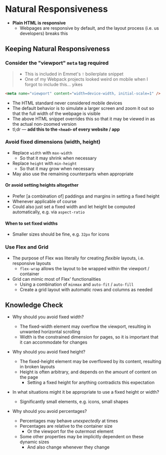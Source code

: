 # Natural Responsiveness

- **Plain HTML is responsive**
  - Webpages are responsive by default, and the layout process (i.e. us developers) breaks this

## Keeping Natural Responsiveness

### Consider the "viewport" `meta` tag required

> - This is included in Emmet's `!` boilerplate snippet
> - One of my Webpack projects looked weird on mobile when I forgot to include this... yikes

```html
<meta name="viewport" content="width=device-width, initial-scale=1" />
```

- The HTML standard never considered mobile devices
- The default behavior is to simulate a larger screen and zoom it out so that the full width of the webpage is visible
- The above HTML snippet overrides this so that it may be viewed in as the actual non-zoomed version
- tl;dr ― **add this to the `<head>` of every website / app**

### Avoid fixed dimensions (width, height)

- Replace `width` with `max-width`
  - So that it may shrink when necessary
- Replace `height` with `min-height`
  - So that it may grow when necessary
- May also use the remaining counterparts when appropriate

#### Or avoid setting heights altogether

- Prefer [a combination of] paddings and margins in setting a fixed height
- Whenever applicable of course
- Could also just set a fixed width and let height be computed automatically, e.g. via `aspect-ratio`

#### When to set fixed widths

- Smaller sizes should be fine, e.g. `32px` for icons

### Use Flex and Grid

- The purpose of Flex was literally for creating _flexible_ layouts, i.e. responsive layouts
  - `flex-wrap` allows the layout to be wrapped within the viewport / container
- Grid can mimic most of Flex' functionalities
  - Using a combination of `minmax` and `auto-fit` / `auto-fill`
  - Create a grid layout with automatic rows and columns as needed

## Knowledge Check

- Why should you avoid fixed width?

  - The fixed-width element may overflow the viewport, resulting in unwanted horizontal scrolling
  - Width is the constrained dimension for pages, so it is important that it can accommodate for changes

- Why should you avoid fixed height?

  - The fixed-height element may be overflowed by its content, resulting in broken layouts
  - Height is often arbitrary, and depends on the amount of content on the page
    - Setting a fixed height for anything contradicts this expectation

- In what situations might it be appropriate to use a fixed height or width?

  - Significantly small elements, e.g. icons, small shapes

- Why should you avoid percentages?

  - Percentages may behave _unexpectedly_ at times
  - Percentages are relative to the container size
    - Or the viewport for the outermost element
  - Some other properties may be implicitly dependent on these dynamic sizes
    - And also change whenever they change
